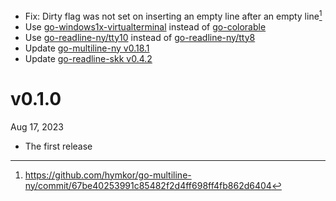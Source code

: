 - Fix: Dirty flag was not set on inserting an empty line after an empty line[^1]
- Use [go-windows1x-virtualterminal] instead of [go-colorable]
- Use [go-readline-ny/tty10] instead of [go-readline-ny/tty8]
- Update [go-multiline-ny v0.18.1]
- Update [go-readline-skk v0.4.2]

[^1]: https://github.com/hymkor/go-multiline-ny/commit/67be40253991c85482f2d4ff698ff4fb862d6404

[go-windows1x-virtualterminal]: https://github.com/hymkor/go-windows1x-virtualterminal
[go-readline-ny/tty10]: https://github.com/nyaosorg/go-readline-ny/tree/master/tty10
[go-readline-ny/tty8]: https://github.com/nyaosorg/go-readline-ny/tree/master/tty8.go
[go-colorable]: https://github.com/mattn/go-colorable
[go-multiline-ny v0.18.1]: https://github.com/hymkor/go-multiline-ny/releases/tag/v0.18.1
[go-readline-skk v0.4.2]: https://github.com/nyaosorg/go-readline-skk/releases/tag/v0.4.2

v0.1.0
======
Aug 17, 2023

- The first release
